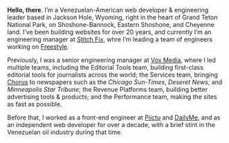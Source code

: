 **Hello, there**. I’m a Venezuelan-American web developer & engineering leader based in Jackson Hole, Wyoming, right in the heart of Grand Teton National Park, on Shoshone-Bannock, Eastern Shoshone, and Cheyenne land. I’ve been building websites for over 20 years, and currently I’m an engineering manager at [Stitch Fix][sf], whre I’m leading a team of engineers working on [Freestyle][fr].

[sf]: https://www.stitchfix.com/
[fr]: https://newsroom.stitchfix.com/blog/launch-of-stitch-fix-freestyle/

Previously, I was a senior engineering manager at [Vox Media][vm], where I led multiple teams, including the Editorial Tools team, building first-class editorial tools for journalists across the world; the Services team, bringing [Chorus][ch] to newspapers such as the _Chicago Sun-Times_, _Deseret News_, and _Minneapolis Star Tribune_; the Revenue Platforms team, building better advertising tools & products; and the Performance team, making the sites as fast as possible.

[vm]: https://www.voxmedia.com
[ch]: https://getchorus.voxmedia.com/

Before that, I worked as a front-end engineer at [Piictu][piictu] and [DailyMe][dm], and as an independent web developer for over a decade, with a brief stint in the Venezuelan oil industry during that time.

[piictu]: https://www.crunchbase.com/organization/piictu
[dm]: https://www.crunchbase.com/organization/dailyme
